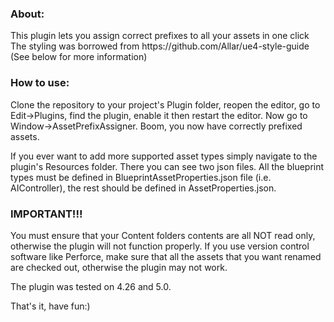 <h3>About:</h3> 
This plugin lets you assign correct prefixes to all your assets in one click
The styling was borrowed from https://github.com/Allar/ue4-style-guide (See below for more information)

<h3>How to use:</h3>
Clone the repository to your project's Plugin folder, reopen the editor,
go to Edit->Plugins, find the plugin, enable it then restart the editor.
Now go to Window->AssetPrefixAssigner. Boom, you now have correctly prefixed assets.

If you ever want to add more supported asset types simply navigate to the plugin's
Resources folder. There you can see two json files. All the blueprint types must be 
defined in BlueprintAssetProperties.json file (i.e. AIController), the rest should be defined in AssetProperties.json.

<h3>IMPORTANT!!!</h3>
You must ensure that your Content folders contents are all NOT read only, otherwise the plugin will not function properly.
If you use version control software like Perforce, make sure that all the assets that you want renamed are checked out, otherwise the plugin may not work.

The plugin was tested on 4.26 and 5.0.

That's it, have fun:)
